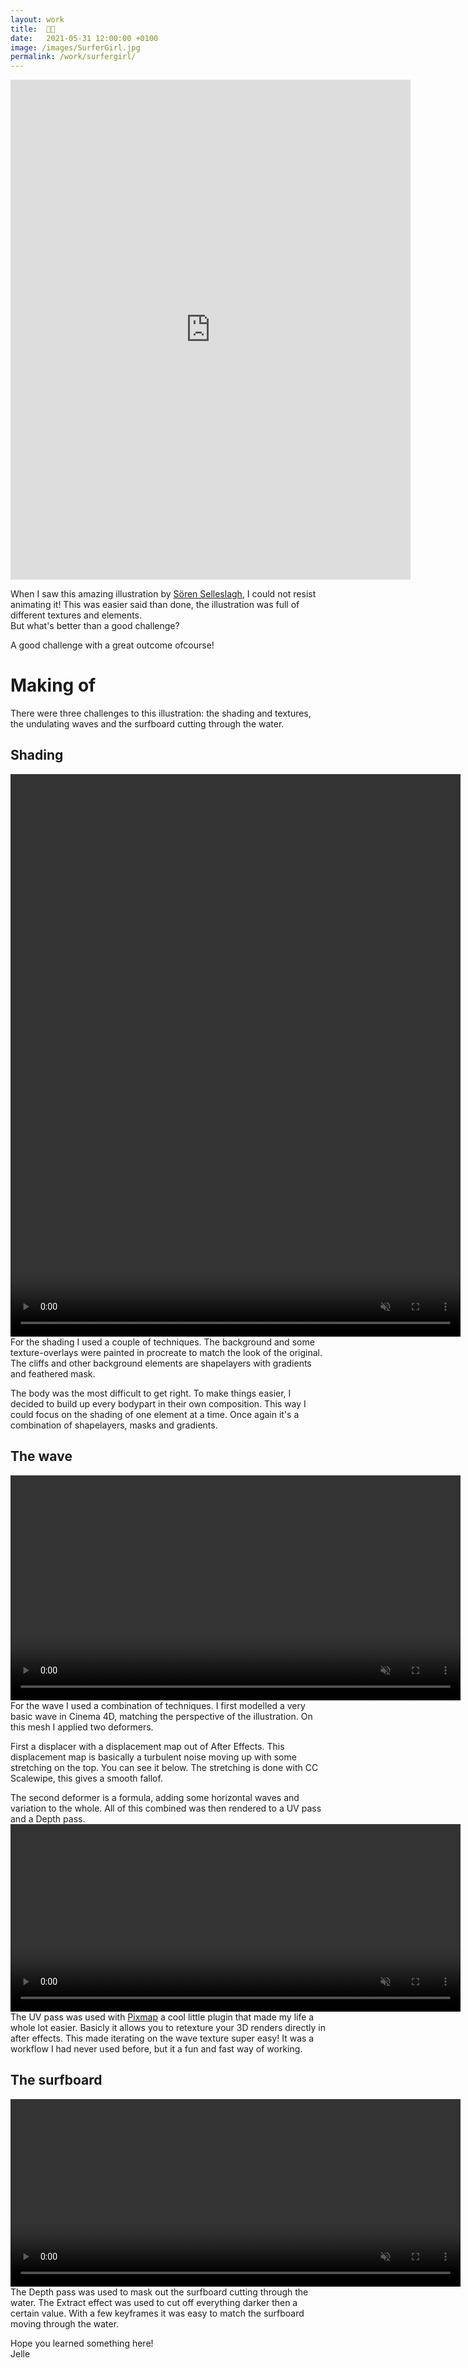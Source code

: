 ```yaml
---
layout: work
title:  🌊🤙
date:   2021-05-31 12:00:00 +0100
image: /images/SurferGirl.jpg
permalink: /work/surfergirl/
---
```


<p><iframe src="https://player.vimeo.com/video/558779155?h=5915cdaf8e" width="640" height="800" frameborder="0" allow="autoplay; fullscreen; picture-in-picture" allowfullscreen></iframe></p>

When I saw this amazing illustration by [Sören Selleslagh](https://www.sorenselleslagh.com), I could not resist animating it! This was easier said than done, the illustration was full of different textures and elements.  
But what's better than a good challenge?

A good challenge with a great outcome ofcourse!

# Making of
There were three challenges to this illustration: the shading and textures, the undulating waves and the surfboard cutting through the water.
<h2>Shading</h2>
<video width="720" height="900" frameborder="0" autoplay muted loop class="post img">
  <source src="/images/Surfer_Compositing_01.mp4" type="video/mp4">
</video>
For the shading I used a couple of techniques. The background and some texture-overlays were painted in procreate to match the look of the original. The cliffs and other background elements are shapelayers with gradients and feathered mask.

The body was the most difficult to get right. To make things easier, I decided to build up every bodypart in their own composition. This way I could focus on the shading of one element at a time. Once again it's a combination of shapelayers, masks and gradients.

## The wave
<video width="720" height="360" frameborder="0" autoplay muted loop class="post img">
  <source src="/images/Surfer_C4D_ScreenRecording_01.mp4" type="video/mp4">
</video>
For the wave I used a combination of techniques. I first modelled a very basic wave in Cinema 4D, matching the perspective of the illustration. On this mesh I applied two deformers.

First a displacer with a displacement map out of After Effects. This displacement map is basically a turbulent noise moving up with some stretching on the top. You can see it below. The stretching is done with CC Scalewipe, this gives a smooth fallof.

The second deformer is a formula, adding some horizontal waves and variation to the whole. All of this combined was then rendered to a UV pass and a Depth pass.
<video width="720" height="300" frameborder="0" autoplay muted loop class="post img">
  <source src="/images/Surfer_Wave_01.mp4" type="video/mp4">
</video> 
The UV pass was used with [Pixmap](https://wunkolo.itch.io/pixmap) a cool little plugin that made my life a whole lot easier. Basicly it allows you to retexture your 3D renders directly in after effects. This made iterating on the wave texture super easy! It was a workflow I had never used before, but it a fun and fast way of working.

## The surfboard
<video width="720" height="300" frameborder="0" autoplay muted loop class="post img">
  <source src="/images/Surfer_WaveMatte_01.mp4" type="video/mp4">
</video> 
The Depth pass was used to mask out the surfboard cutting through the water. The Extract effect was used to cut off everything darker then a certain value. With a few keyframes it was easy to match the surfboard moving through the water.

Hope you learned something here!  
Jelle